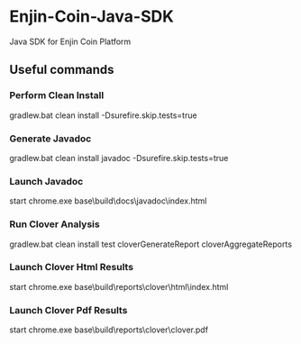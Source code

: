 # Enjin-Coin-Java-SDK
Java SDK for Enjin Coin Platform

## Useful commands

### Perform Clean Install
gradlew.bat clean install -Dsurefire.skip.tests=true

### Generate Javadoc
gradlew.bat clean install javadoc  -Dsurefire.skip.tests=true

### Launch Javadoc
start chrome.exe base\build\docs\javadoc\index.html

### Run Clover Analysis
gradlew.bat clean install test cloverGenerateReport cloverAggregateReports

### Launch Clover Html Results
start chrome.exe base\build\reports\clover\html\index.html

### Launch Clover Pdf Results
start chrome.exe base\build\reports\clover\clover.pdf
